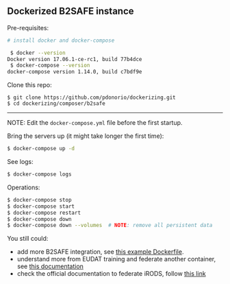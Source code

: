
## Dockerized B2SAFE instance

Pre-requisites:

```bash
# install docker and docker-compose

 $ docker --version
Docker version 17.06.1-ce-rc1, build 77b4dce
 $ docker-compose --version
docker-compose version 1.14.0, build c7bdf9e
```

Clone this repo:
```
$ git clone https://github.com/pdonorio/dockerizing.git 
$ cd dockerizing/composer/b2safe
```

---

NOTE: Edit the `docker-compose.yml` file before the first startup.

Bring the servers up (it might take longer the first time):

```bash
$ docker-compose up -d
```

See logs:

```bash
$ docker-compose logs
```

Operations:

```bash
$ docker-compose stop
$ docker-compose start
$ docker-compose restart
$ docker-compose down
$ docker-compose down --volumes  # NOTE: remove all persistent data
```

You still could:

- add more B2SAFE integration, see [this example Dockerfile](https://github.com/EUDAT-B2STAGE/docker-images/blob/master/images/b2safe/Dockerfile#L5).
- understand more from EUDAT training and federate another container, see [this documentation](https://github.com/EUDAT-Training/B2SAFE-B2STAGE-Training)
- check the official documentation to federate iRODS, follow [this link](https://docs.irods.org/4.2.1/system_overview/federation/)

